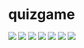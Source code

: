 # quizgame

<img src='/quizgame/img/register.png'>
<img src='/quizgame/img/login.png'>
<img src='/quizgame/img/Choose.png'>
<img src='/quizgame/img/Flag.png'>
<img src='/quizgame/img/flag_level.png'>
<img src='/quizgame/img/capital_level.png'>
<img src='/quizgame/img/result.png'>






